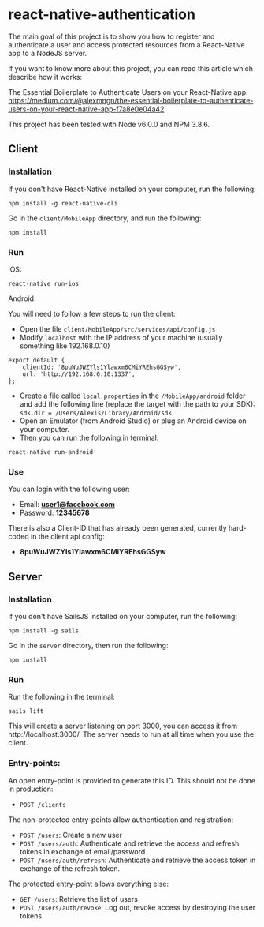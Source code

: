 # react-native-authentication

The main goal of this project is to show you how to register and authenticate a user and access protected resources from a React-Native app to a NodeJS server.

If you want to know more about this project, you can read this article which describe how it works:

The Essential Boilerplate to Authenticate Users on your React-Native app.<br />
https://medium.com/@alexmngn/the-essential-boilerplate-to-authenticate-users-on-your-react-native-app-f7a8e0e04a42

This project has been tested with Node v6.0.0 and NPM 3.8.6.

## Client

### Installation

If you don't have React-Native installed on your computer, run the following:
```
npm install -g react-native-cli
```

Go in the `client/MobileApp` directory, and run the following:

```
npm install
```

### Run

iOS:
```
react-native run-ios
```
Android:

You will need to follow a few steps to run the client:

- Open the file `client/MobileApp/src/services/api/config.js`
- Modify `localhost` with the IP address of your machine (usually something like 192.168.0.10)
```
export default {
	clientId: '8puWuJWZYls1Ylawxm6CMiYREhsGGSyw',
	url: 'http://192.168.0.10:1337',
};
```
- Create a file called `local.properties` in the `/MobileApp/android` folder and add the following line (replace the target with the path to your SDK): `sdk.dir = /Users/Alexis/Library/Android/sdk`
- Open an Emulator (from Android Studio) or plug an Android device on your computer.
- Then you can run the following in terminal:
```
react-native run-android
```

### Use

You can login with the following user:
- Email: **user1@facebook.com**
- Password: **12345678**

There is also a Client-ID that has already been generated, currently hard-coded in the client api config:
- **8puWuJWZYls1Ylawxm6CMiYREhsGGSyw**


## Server

### Installation


If you don't have SailsJS installed on your computer, run the following:
```
npm install -g sails
```

Go in the `server` directory, then run the following:

```
npm install
```

### Run

Run the following in the terminal:

```
sails lift
```

This will create a server listening on port 3000, you can access it from http://localhost:3000/. The server needs to run at all time when you use the client.

### Entry-points:

An open entry-point is provided to generate this ID. This should not be done in production:

- `POST /clients`

The non-protected entry-points allow authentication and registration:

- `POST /users`: Create a new user
- `POST /users/auth`: Authenticate and retrieve the access and refresh tokens in exchange of email/password
- `POST /users/auth/refresh`: Authenticate and retrieve the access token in exchange of the refresh token.

The protected entry-point allows everything else:
- `GET /users`: Retrieve the list of users
- `POST /users/auth/revoke`: Log out, revoke access by destroying the user tokens
